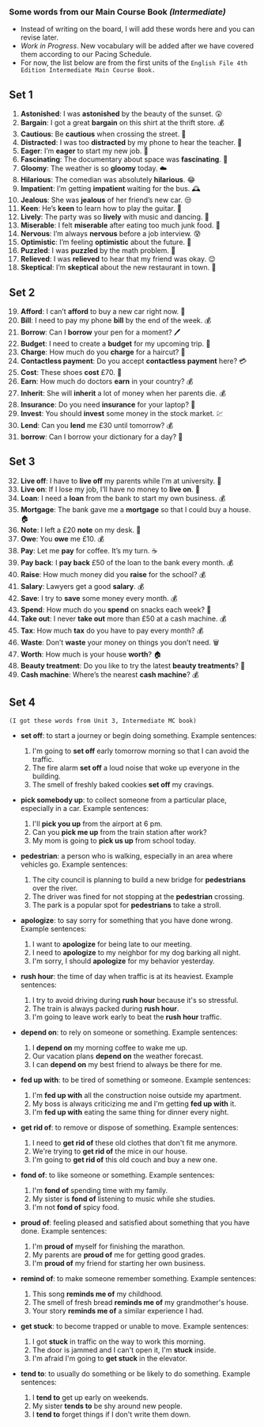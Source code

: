 ### Some words from our Main Course Book _(Intermediate)_
- Instead of writing on the board, I will add these words here and you can revise later.
- _Work in Progress_. New vocabulary will be added after we have covered them according to our Pacing Schedule.
- For now, the list below are from the first units of the ````English File 4th Edition Intermediate Main Course Book.````

## Set 1 
1. **Astonished**: I was **astonished** by the beauty of the sunset. 😲
2. **Bargain**: I got a great **bargain** on this shirt at the thrift store. 💰
3. **Cautious**: Be **cautious** when crossing the street. 🚸
4. **Distracted**: I was too **distracted** by my phone to hear the teacher. 📱
5. **Eager**: I’m **eager** to start my new job. 🤩
6. **Fascinating**: The documentary about space was **fascinating**. 🚀
7. **Gloomy**: The weather is so **gloomy** today. ☁️
8. **Hilarious**: The comedian was absolutely **hilarious**. 😂
9. **Impatient**: I’m getting **impatient** waiting for the bus. 🕰️
10. **Jealous**: She was **jealous** of her friend’s new car. 😒
11. **Keen**: He’s **keen** to learn how to play the guitar. 🎸
12. **Lively**: The party was so **lively** with music and dancing. 🎉
13. **Miserable**: I felt **miserable** after eating too much junk food. 🤢
14. **Nervous**: I’m always **nervous** before a job interview. 😰
15. **Optimistic**: I’m feeling **optimistic** about the future. 🌅
16. **Puzzled**: I was **puzzled** by the math problem. 🤔
17. **Relieved**: I was **relieved** to hear that my friend was okay. 😌
18. **Skeptical**: I’m **skeptical** about the new restaurant in town. 🤨

## Set 2

19. **Afford**: I can’t **afford** to buy a new car right now. 💸
2. **Bill**: I need to pay my phone **bill** by the end of the week. 💰
3. **Borrow**: Can I **borrow** your pen for a moment? 🖊️
4. **Budget**: I need to create a **budget** for my upcoming trip. 💼
5. **Charge**: How much do you **charge** for a haircut? 💇
6. **Contactless payment**: Do you accept **contactless payment** here? 💳
7. **Cost**: These shoes **cost** £70. 👞
8. **Earn**: How much do doctors **earn** in your country? 💰
9. **Inherit**: She will **inherit** a lot of money when her parents die. 💰
10. **Insurance**: Do you need **insurance** for your laptop? 📱
11. **Invest**: You should **invest** some money in the stock market. 💹
12. **Lend**: Can you **lend** me £30 until tomorrow? 💰
13. **borrow**: Can I borrow your dictionary for a day? 💸

## Set 3
32. **Live off**: I have to **live off** my parents while I’m at university. 🏫
15. **Live on**: If I lose my job, I’ll have no money to **live on**. 💸
16. **Loan**: I need a **loan** from the bank to start my own business. 💰
17. **Mortgage**: The bank gave me a **mortgage** so that I could buy a house. 🏠
18. **Note**: I left a £20 **note** on my desk. 📝
19. **Owe**: You **owe** me £10. 💰
20. **Pay**: Let me **pay** for coffee. It’s my turn. ☕
21. **Pay back**: I **pay back** £50 of the loan to the bank every month. 💰
22. **Raise**: How much money did you **raise** for the school? 💰
23. **Salary**: Lawyers get a good **salary**. 💰
24. **Save**: I try to **save** some money every month. 💰
25. **Spend**: How much do you **spend** on snacks each week? 🍫
26. **Take out**: I never **take out** more than £50 at a cash machine. 💰
27. **Tax**: How much **tax** do you have to pay every month? 💰
28. **Waste**: Don’t **waste** your money on things you don’t need. 🗑️
29. **Worth**: How much is your house **worth**? 🏠
30. **Beauty treatment**: Do you like to try the latest **beauty treatments**? 💅
31. **Cash machine**: Where’s the nearest **cash machine**? 💰

## Set 4
````(I got these words from Unit 3, Intermediate MC book)````

- **set off**: to start a journey or begin doing something. Example sentences:
    1. I'm going to **set off** early tomorrow morning so that I can avoid the traffic.
    2. The fire alarm **set off** a loud noise that woke up everyone in the building.
    3. The smell of freshly baked cookies **set off** my cravings.

- **pick somebody up**: to collect someone from a particular place, especially in a car. Example sentences:
    1. I'll **pick you up** from the airport at 6 pm.
    2. Can you **pick me up** from the train station after work?
    3. My mom is going to **pick us up** from school today.

- **pedestrian**: a person who is walking, especially in an area where vehicles go. Example sentences:
    1. The city council is planning to build a new bridge for **pedestrians** over the river.
    2. The driver was fined for not stopping at the **pedestrian** crossing.
    3. The park is a popular spot for **pedestrians** to take a stroll.

- **apologize**: to say sorry for something that you have done wrong. Example sentences:
    1. I want to **apologize** for being late to our meeting.
    2. I need to **apologize** to my neighbor for my dog barking all night.
    3. I'm sorry, I should **apologize** for my behavior yesterday.

- **rush hour**: the time of day when traffic is at its heaviest. Example sentences:
    1. I try to avoid driving during **rush hour** because it's so stressful.
    2. The train is always packed during **rush hour**.
    3. I'm going to leave work early to beat the **rush hour** traffic.

- **depend on**: to rely on someone or something. Example sentences:
    1. I **depend on** my morning coffee to wake me up.
    2. Our vacation plans **depend on** the weather forecast.
    3. I can **depend on** my best friend to always be there for me.

- **fed up with**: to be tired of something or someone. Example sentences:
    1. I'm **fed up with** all the construction noise outside my apartment.
    2. My boss is always criticizing me and I'm getting **fed up with** it.
    3. I'm **fed up with** eating the same thing for dinner every night.

- **get rid of**: to remove or dispose of something. Example sentences:
    1. I need to **get rid of** these old clothes that don't fit me anymore.
    2. We're trying to **get rid of** the mice in our house.
    3. I'm going to **get rid of** this old couch and buy a new one.

- **fond of**: to like someone or something. Example sentences:
    1. I'm **fond of** spending time with my family.
    2. My sister is **fond of** listening to music while she studies.
    3. I'm not **fond of** spicy food.

- **proud of**: feeling pleased and satisfied about something that you have done. Example sentences:
    1. I'm **proud of** myself for finishing the marathon.
    2. My parents are **proud of** me for getting good grades.
    3. I'm **proud of** my friend for starting her own business.

- **remind of**: to make someone remember something. Example sentences:
    1. This song **reminds me of** my childhood.
    2. The smell of fresh bread **reminds me of** my grandmother's house.
    3. Your story **reminds me of** a similar experience I had.

- **get stuck**: to become trapped or unable to move. Example sentences:
    1. I got **stuck** in traffic on the way to work this morning.
    2. The door is jammed and I can't open it, I'm **stuck** inside.
    3. I'm afraid I'm going to **get stuck** in the elevator.
    
- **tend to**: to usually do something or be likely to do something. Example sentences:
    1. I **tend to** get up early on weekends.
    2. My sister **tends to** be shy around new people.
    3. I **tend to** forget things if I don't write them down.


